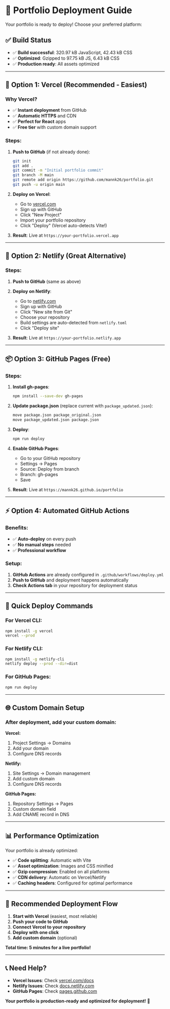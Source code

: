 # 🚀 Portfolio Deployment Guide

Your portfolio is ready to deploy! Choose your preferred platform:

## ✅ Build Status
- ✅ **Build successful**: 320.97 kB JavaScript, 42.43 kB CSS
- ✅ **Optimized**: Gzipped to 97.75 kB JS, 6.43 kB CSS
- ✅ **Production ready**: All assets optimized

---

## 🌟 **Option 1: Vercel (Recommended - Easiest)**

### Why Vercel?
- ✅ **Instant deployment** from GitHub
- ✅ **Automatic HTTPS** and CDN
- ✅ **Perfect for React** apps
- ✅ **Free tier** with custom domain support

### Steps:
1. **Push to GitHub** (if not already done):
   ```bash
   git init
   git add .
   git commit -m "Initial portfolio commit"
   git branch -M main
   git remote add origin https://github.com/mannk26/portfolio.git
   git push -u origin main
   ```

2. **Deploy on Vercel**:
   - Go to [vercel.com](https://vercel.com)
   - Sign up with GitHub
   - Click "New Project"
   - Import your portfolio repository
   - Click "Deploy" (Vercel auto-detects Vite!)

3. **Result**: Live at `https://your-portfolio.vercel.app`

---

## 🎯 **Option 2: Netlify (Great Alternative)**

### Steps:
1. **Push to GitHub** (same as above)

2. **Deploy on Netlify**:
   - Go to [netlify.com](https://netlify.com)
   - Sign up with GitHub
   - Click "New site from Git"
   - Choose your repository
   - Build settings are auto-detected from `netlify.toml`
   - Click "Deploy site"

3. **Result**: Live at `https://your-portfolio.netlify.app`

---

## 📦 **Option 3: GitHub Pages (Free)**

### Steps:
1. **Install gh-pages**:
   ```bash
   npm install --save-dev gh-pages
   ```

2. **Update package.json** (replace current with `package_updated.json`):
   ```bash
   move package.json package_original.json
   move package_updated.json package.json
   ```

3. **Deploy**:
   ```bash
   npm run deploy
   ```

4. **Enable GitHub Pages**:
   - Go to your GitHub repository
   - Settings → Pages
   - Source: Deploy from branch
   - Branch: gh-pages
   - Save

5. **Result**: Live at `https://mannk26.github.io/portfolio`

---

## ⚡ **Option 4: Automated GitHub Actions**

### Benefits:
- ✅ **Auto-deploy** on every push
- ✅ **No manual steps** needed
- ✅ **Professional workflow**

### Setup:
1. **GitHub Actions** are already configured in `.github/workflows/deploy.yml`
2. **Push to GitHub** and deployment happens automatically
3. **Check Actions tab** in your repository for deployment status

---

## 🔧 **Quick Deploy Commands**

### For Vercel CLI:
```bash
npm install -g vercel
vercel --prod
```

### For Netlify CLI:
```bash
npm install -g netlify-cli
netlify deploy --prod --dir=dist
```

### For GitHub Pages:
```bash
npm run deploy
```

---

## 🌐 **Custom Domain Setup**

### After deployment, add your custom domain:

**Vercel:**
1. Project Settings → Domains
2. Add your domain
3. Configure DNS records

**Netlify:**
1. Site Settings → Domain management
2. Add custom domain
3. Configure DNS records

**GitHub Pages:**
1. Repository Settings → Pages
2. Custom domain field
3. Add CNAME record in DNS

---

## 📊 **Performance Optimization**

Your portfolio is already optimized:
- ✅ **Code splitting**: Automatic with Vite
- ✅ **Asset optimization**: Images and CSS minified
- ✅ **Gzip compression**: Enabled on all platforms
- ✅ **CDN delivery**: Automatic on Vercel/Netlify
- ✅ **Caching headers**: Configured for optimal performance

---

## 🚀 **Recommended Deployment Flow**

1. **Start with Vercel** (easiest, most reliable)
2. **Push your code to GitHub**
3. **Connect Vercel to your repository**
4. **Deploy with one click**
5. **Add custom domain** (optional)

**Total time: 5 minutes for a live portfolio!**

---

## 📞 **Need Help?**

- **Vercel Issues**: Check [vercel.com/docs](https://vercel.com/docs)
- **Netlify Issues**: Check [docs.netlify.com](https://docs.netlify.com)
- **GitHub Pages**: Check [pages.github.com](https://pages.github.com)

**Your portfolio is production-ready and optimized for deployment!** 🎉
